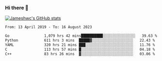 ### Hi there 👋

[![Jameshwc's GitHub stats](https://github-readme-stats.vercel.app/api?username=jameshwc)](https://github.com/anuraghazra/github-readme-stats)

<!--START_SECTION:waka-->

```txt
From: 13 April 2019 - To: 16 August 2023

Go                1,079 hrs 42 mins██████████░░░░░░░░░░░░░░░   39.63 %
Python            611 hrs 3 mins  █████▓░░░░░░░░░░░░░░░░░░░   22.43 %
YAML              320 hrs 21 mins ███░░░░░░░░░░░░░░░░░░░░░░   11.76 %
C                 113 hrs 57 mins █░░░░░░░░░░░░░░░░░░░░░░░░   04.18 %
C++               83 hrs 26 mins  ▓░░░░░░░░░░░░░░░░░░░░░░░░   03.06 %
```

<!--END_SECTION:waka-->